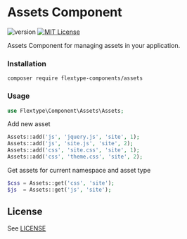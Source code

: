 # Assets Component
![version](https://img.shields.io/badge/version-1.0.3-brightgreen.svg "Version")
[![MIT License](https://img.shields.io/badge/license-MIT-blue.svg)](https://github.com/flextype-components/assets/blob/master/LICENSE)

Assets Component for managing assets in your application.

### Installation

```
composer require flextype-components/assets
```

### Usage

```php
use Flextype\Component\Assets\Assets;
```

Add new asset
```php
Assets::add('js', 'jquery.js', 'site', 1);
Assets::add('js', 'site.js', 'site', 2);
Assets::add('css', 'site.css', 'site', 1);
Assets::add('css', 'theme.css', 'site', 2);
```

Get assets for current namespace and asset type
```php
$css = Assets::get('css', 'site');
$js  = Assets::get('js', 'site');
```


## License
See [LICENSE](https://github.com/flextype-components/assets/blob/master/LICENSE)
